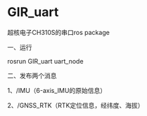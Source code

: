 # GIR_uart
超核电子CH310S的串口ros package

一、运行

rosrun GIR_uart uart_node

二、发布两个消息

1、/IMU（6-axis_IMU的原始信息）

2、/GNSS_RTK（RTK定位信息，经纬度、海拔）
